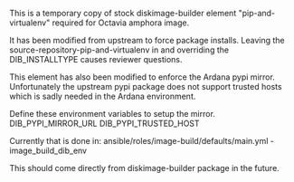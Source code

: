 This is a temporary copy of stock diskimage-builder element
"pip-and-virtualenv" required for Octavia amphora image.

It has been modified from upstream to force package installs.
Leaving the source-repository-pip-and-virtualenv in and overriding
the DIB_INSTALLTYPE causes reviewer questions.

This element has also been modified to enforce the Ardana pypi mirror.
Unfortunately the upstream pypi package does not support trusted hosts
which is sadly needed in the Ardana environment.

Define these environment variables to setup the mirror.
DIB_PYPI_MIRROR_URL
DIB_PYPI_TRUSTED_HOST

Currently that is done in:
ansible/roles/image-build/defaults/main.yml - image_build_dib_env

This should come directly from diskimage-builder package in the future.
